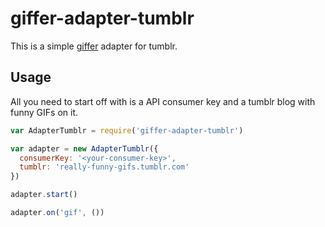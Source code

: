# giffer-adapter-tumblr

This is a simple [giffer](https://www.github.com/MaxGfeller/giffer) adapter for tumblr.

## Usage

All you need to start off with is a API consumer key and a tumblr blog with funny GIFs on it.

```javascript
var AdapterTumblr = require('giffer-adapter-tumblr')

var adapter = new AdapterTumblr({
  consumerKey: '<your-consumer-key>',
  tumblr: 'really-funny-gifs.tumblr.com'
})

adapter.start()

adapter.on('gif', ())
```

